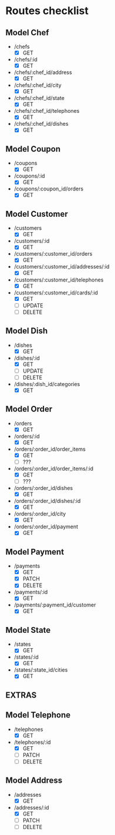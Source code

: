 # Routes checklist

## Model Chef

- /chefs
  - [x] GET
- /chefs/:id
  - [x] GET
- /chefs/:chef_id/address
  - [x] GET
- /chefs/:chef_id/city
  - [x] GET
- /chefs/:chef_id/state
  - [x] GET
- /chefs/:chef_id/telephones
  - [x] GET
- /chefs/:chef_id/dishes
  - [x] GET

## Model Coupon

- /coupons
  - [x] GET
- /coupons/:id
  - [x] GET
- /coupons/:coupon_id/orders
  - [x] GET

## Model Customer

- /customers
  - [x] GET
- /customers/:id
  - [x] GET
- /customers/:customer_id/orders
  - [x] GET
- /customers/:customer_id/addresses/:id
  - [x] GET
- /customers/:customer_id/telephones
  - [x] GET
- /customers/:customer_id/cards/:id
  - [x] GET
  - [ ] UPDATE
  - [ ] DELETE

## Model Dish

- /dishes
  - [x] GET
- /dishes/:id
  - [x] GET
  - [ ] UPDATE
  - [ ] DELETE
- /dishes/:dish_id/categories
  - [x] GET

## Model Order

- /orders
  - [x] GET
- /orders/:id
  - [x] GET
- /orders/:order_id/order_items
  - [x] GET
  - [ ] ???
- /orders/:order_id/order_items/:id
  - [x] GET
  - [ ] ???
- /orders/:order_id/dishes
  - [x] GET
- /orders/:order_id/dishes/:id
  - [x] GET
- /orders/:order_id/city
  - [x] GET
- /orders/:order_id/payment
  - [x] GET

## Model Payment

- /payments
  - [x] GET
  - [x] PATCH
  - [x] DELETE
- /payments/:id
  - [x] GET
- /payments/:payment_id/customer
  - [x] GET

## Model State

- /states
  - [x] GET
- /states/:id
  - [x] GET
- /states/:state_id/cities
  - [x] GET

## EXTRAS

## Model Telephone

- /telephones
  - [x] GET
- /telephones/:id
  - [x] GET
  - [ ] PATCH
  - [ ] DELETE

## Model Address

- /addresses
  - [x] GET
- /addresses/:id
  - [x] GET
  - [ ] PATCH
  - [ ] DELETE
